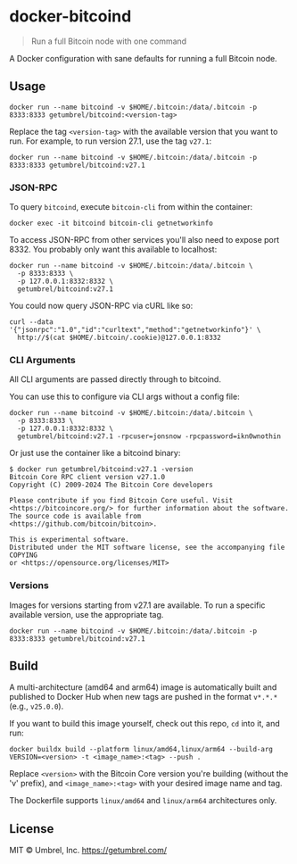 # docker-bitcoind

> Run a full Bitcoin node with one command

A Docker configuration with sane defaults for running a full Bitcoin node.

## Usage

```
docker run --name bitcoind -v $HOME/.bitcoin:/data/.bitcoin -p 8333:8333 getumbrel/bitcoind:<version-tag>
```

Replace the tag `<version-tag>` with the available version that you want to run. For example, to run version 27.1, use the tag `v27.1`:

```
docker run --name bitcoind -v $HOME/.bitcoin:/data/.bitcoin -p 8333:8333 getumbrel/bitcoind:v27.1
```

### JSON-RPC

To query `bitcoind`, execute `bitcoin-cli` from within the container:

```
docker exec -it bitcoind bitcoin-cli getnetworkinfo
```

To access JSON-RPC from other services you'll also need to expose port 8332. You probably only want this available to localhost:

```
docker run --name bitcoind -v $HOME/.bitcoin:/data/.bitcoin \
  -p 8333:8333 \
  -p 127.0.0.1:8332:8332 \
  getumbrel/bitcoind:v27.1
```

You could now query JSON-RPC via cURL like so:

```
curl --data '{"jsonrpc":"1.0","id":"curltext","method":"getnetworkinfo"}' \
  http://$(cat $HOME/.bitcoin/.cookie)@127.0.0.1:8332
```

### CLI Arguments

All CLI arguments are passed directly through to bitcoind.

You can use this to configure via CLI args without a config file:

```
docker run --name bitcoind -v $HOME/.bitcoin:/data/.bitcoin \
  -p 8333:8333 \
  -p 127.0.0.1:8332:8332 \
  getumbrel/bitcoind:v27.1 -rpcuser=jonsnow -rpcpassword=ikn0wnothin
```

Or just use the container like a bitcoind binary:

```
$ docker run getumbrel/bitcoind:v27.1 -version
Bitcoin Core RPC client version v27.1.0
Copyright (C) 2009-2024 The Bitcoin Core developers

Please contribute if you find Bitcoin Core useful. Visit
<https://bitcoincore.org/> for further information about the software.
The source code is available from <https://github.com/bitcoin/bitcoin>.

This is experimental software.
Distributed under the MIT software license, see the accompanying file COPYING
or <https://opensource.org/licenses/MIT>
```

### Versions

Images for versions starting from v27.1 are available. To run a specific available version, use the appropriate tag.

```
docker run --name bitcoind -v $HOME/.bitcoin:/data/.bitcoin -p 8333:8333 getumbrel/bitcoind:v27.1
```

## Build

A multi-architecture (amd64 and arm64) image is automatically built and published to Docker Hub when new tags are pushed in the format `v*.*.*` (e.g., `v25.0.0`).

If you want to build this image yourself, check out this repo, `cd` into it, and run:

```
docker buildx build --platform linux/amd64,linux/arm64 --build-arg VERSION=<version> -t <image_name>:<tag> --push .
```

Replace `<version>` with the Bitcoin Core version you're building (without the 'v' prefix), and `<image_name>:<tag>` with your desired image name and tag.

The Dockerfile supports `linux/amd64` and `linux/arm64` architectures only.

## License

MIT © Umbrel, Inc. https://getumbrel.com/
